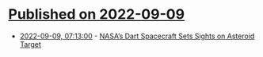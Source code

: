 # [Published on 2022-09-09](index.md)

* [2022-09-09, 07:13:00](https://soylentnews.org/article.pl?sid=22/09/08/1716222&from=rss) - [NASA’s Dart Spacecraft Sets Sights on Asteroid Target](https://soylentnews.org/article.pl?sid=22/09/08/1716222&from=rss)
